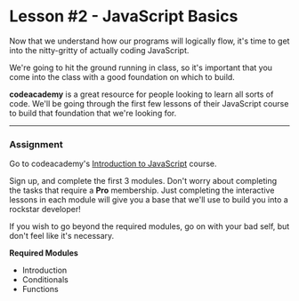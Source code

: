  # Lesson \#2 - JavaScript Basics

Now that we understand how our programs will logically flow, it's time to get into the nitty-gritty of actually coding JavaScript.

We're going to hit the ground running in class, so it's important that you come into the class with a good foundation on which to build.

**codeacademy** is a great resource for people looking to learn all sorts of code.  We'll be going through the first few lessons of their JavaScript course to build that foundation that we're looking for.

---

### Assignment

Go to codeacademy's [Introduction to JavaScript](https://www.codecademy.com/learn/introduction-to-javascript) course.

Sign up, and complete the first 3 modules. Don't worry about completing the tasks that require a **Pro** membership. Just completing the interactive lessons in each module will give you a base that we'll use to build you into a rockstar developer!

If you wish to go beyond the required modules, go on with your bad self, but don't feel like it's necessary.

**Required Modules**

- Introduction
- Conditionals
- Functions
